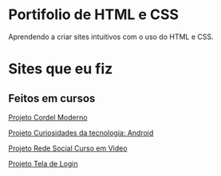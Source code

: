 # Portifolio de HTML e CSS
 
 Aprendendo a criar sites intuitivos com o uso do HTML e CSS.

 <h1>Sites que eu fiz</h1>

<h2> Feitos em cursos </h2>
<a href="https://joseitalop.github.io/Cordel/">Projeto Cordel Moderno</a>

<a href="https://joseitalop.github.io/Curiosidades-da-tecnologia-Desafio-android/">Projeto Curiosidades da tecnologia: Android</a>

<a href="https://joseitalop.github.io/Rede-social/"> Projeto Rede Social Curso em Video </a>

<a href="https://joseitalop.github.io/Tela-login/"> Projeto Tela de Login </a>
